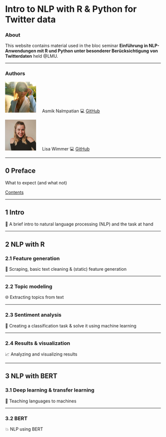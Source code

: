 # Intro to NLP with R & Python for Twitter data
### About

This website contains material used in the bloc seminar **Einführung in NLP-Anwendungen mit R und Python unter besonderer Berücksichtigung von Twitterdaten** held @LMU.

***

### Authors

<img src="figures/bild_asmik.jfif" width="100" height="100"> &nbsp; &nbsp; Asmik Nalmpatian 💻 [GitHub](https://github.com/asmiknalmpatian)

<img src="figures/bild_lisa.PNG" width="100" height="100"> &nbsp; &nbsp; Lisa Wimmer 💻 [GitHub](https://github.com/lisa-wm)

***

## **0 Preface**
What to expect (and what not)

<!-- [Contents](pages/0_preface.html) -->
[Contents](pages/test.html)

***

## **1 Intro**
💬 A brief intro to natural language processing (NLP) and the task at hand

***

## **2 NLP with R**
### **2.1 Feature generation**
💼 Scraping, basic text cleaning & (static) feature generation

***

### **2.2 Topic modeling**
🌐 Extracting topics from text

***

### **2.3 Sentiment analysis**
🚀 Creating a classification task & solve it using machine learning

***

### **2.4 Results & visualization**
📈 Analyzing and visualizing results

***

## **3 NLP with BERT**
### **3.1 Deep learning & transfer learning**
🧠 Teaching languages to machines

***

### **3.2 BERT**
💥 NLP using BERT


